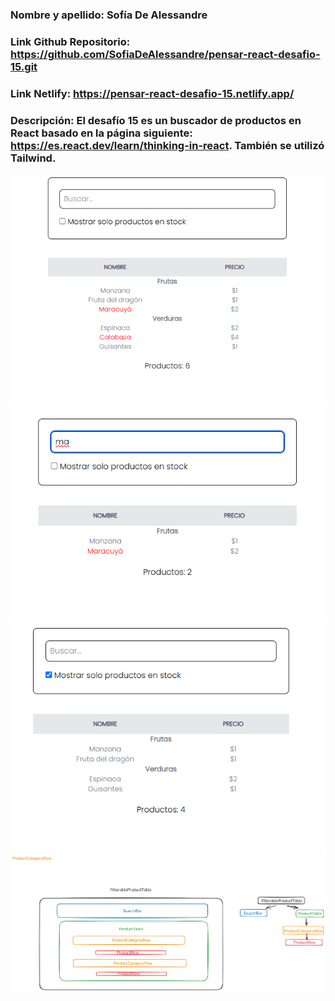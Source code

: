 ### Nombre y apellido: Sofía De Alessandre

### Link Github Repositorio: https://github.com/SofiaDeAlessandre/pensar-react-desafio-15.git

### Link Netlify: https://pensar-react-desafio-15.netlify.app/

### Descripción: El desafío 15 es un buscador de productos en React basado en la página siguiente: https://es.react.dev/learn/thinking-in-react. También se utilizó Tailwind.

![](/src/assets/img-readme-1.png)
![](/src/assets/img-readme-2.png)
![](/src/assets/img-readme-3.png)
![](/src/assets/excalidraw-desafio15.png)
